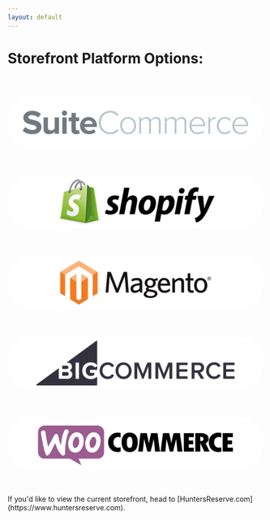 ```yaml
---
layout: default
---
```


<style>
  img { border-radius: 50px; margin-top: 40px; background-color: white; }
</style>

# Storefront Platform Options:

[![SuiteCommerce](./img/logo-suitecommerce.png)](https://suitecommerce.adventureyoucantaste.com)

[![Shopify](./img/logo-shopify.png)](https://shopify.adventureyoucantaste.com)

[![Magento](./img/logo-magento.png)](https://magento.adventureyoucantaste.com)

[![BigCommerce](./img/logo-bigcommerce.png)](https://bigcommerce.adventureyoucantaste.com)

[![WooCommerce](./img/logo-woocommerce.png)](https://woocommerce.adventureyoucantaste.com)


<br>
<br>
If you'd like to view the current storefront, head to [HuntersReserve.com](https://www.huntersreserve.com).
